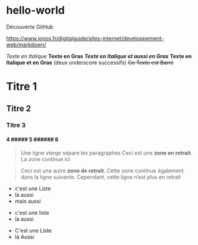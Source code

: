 # hello-world
Découverte GitHub

https://www.ionos.fr/digitalguide/sites-internet/developpement-web/markdown/

*Texte en Italique*
**Texte en Gras**
***Texte en Italique et aussi en Gras***
__Texte en Italique et en Gras__ (deux underscore successifs)
~~Ce Texte est Barré~~ 
# Titre 1
## Titre 2
### Titre 3 
#### 4 ##### 5 ###### 6

>Une ligne vierge sépare les paragraphes
Ceci est une **zone en retrait**.
>La zone continue ici

>Ceci est une autre **zone de retrait**.
Cette zone continue également dans la ligne suivante.
Cependant, cette ligne n’est plus en retrait

- c'est une Liste
- là aussi
- mais aussi

+ c'est une liste
+ là aussi

* C'est une Liste
* là Aussi


